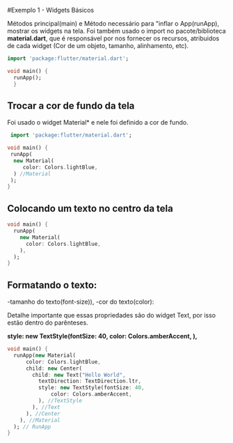 #Exemplo 1 - Widgets Básicos

Métodos principal(main) e Método necessário para "inflar o App(runApp), mostrar os widgets na tela.
Foi também usado o import no pacote/biblioteca **material.dart**, que é responsável por nos fornecer os recursos, atribuidos de cada widget
(Cor de um objeto, tamanho, alinhamento, etc).

```dart
import 'package:flutter/material.dart';

void main() {
  runApp();
  }
 ```
 
 ## Trocar a cor de fundo da tela
 
 Foi usado o widget Material* e nele foi definido a cor de fundo.

```dart
 import 'package:flutter/material.dart';

void main() {
 runApp(
  new Material(
     color: Colors.lightBlue,
  ) //Material
 );
}
```

## Colocando um texto no centro da tela

```dart
void main() {
  runApp(
    new Material(
      color: Colors.lightBlue,
    ),
  );
}
  ```
  
  ## Formatando o texto:
  -tamanho do texto(font-size)),
  -cor do texto(color):
  
  Detalhe importante que essas propriedades são do widget Text, por isso estão dentro do parênteses.
  
  **style: new TextStyle(fontSize: 40,
              color: Colors.amberAccent,
    ),**
  
```dart
void main() {
  runApp(new Material(
      color: Colors.lightBlue,
      child: new Center(
        child: new Text("Hello World",
          textDirection: TextDirection.ltr,
          style: new TextStyle(fontSize: 40,
              color: Colors.amberAccent,
          ), //TextStyle
        ), //Text
      ), //Center
    ), //Material
  ); // RunApp
}
```










































      
          
          
          
          
          
          
          
          
          
          
          
          
          
          
          
